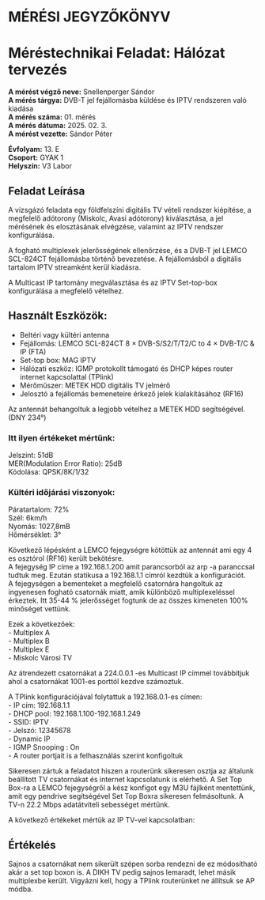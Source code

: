 # MÉRÉSI JEGYZŐKÖNYV   
# Méréstechnikai Feladat: Hálózat tervezés      

**A mérést végző neve:** Snellenperger Sándor   
**A mérés tárgya:**  DVB-T jel fejállomásba küldése és IPTV rendszeren való kiadása  
**A mérés száma:** 01. mérés    
**A mérés dátuma:** 2025. 02. 3.    
**A mérést vezette:** Sándor Péter    

**Évfolyam:** 13. E  
**Csoport:** GYAK 1  
**Helyszín:** V3 Labor 

## Feladat Leírása   
A vizsgázó feladata egy földfelszíni digitális TV vételi rendszer kiépítése, a megfelelő adótorony (Miskolc, Avasi adótorony) kiválasztása, a jel mérésének és elosztásának elvégzése, valamint az IPTV rendszer konfigurálása.

A fogható multiplexek jelerősségének ellenőrzése, és a DVB-T jel LEMCO SCL-824CT fejállomásba történő bevezetése. A fejállomásból a digitális tartalom IPTV streamként kerül kiadásra.

A Multicast IP tartomány megválasztása és az IPTV Set-top-box konfigurálása a megfelelő vételhez.

## Használt Eszközök:  
  - Beltéri vagy kültéri antenna    
  - Fejállomás: LEMCO SCL-824CT 8 × DVB-S/S2/T/T2/C to 4 × DVB-T/C & IP (FTA)  
  - Set-top box: MAG IPTV
  - Hálózati eszköz: IGMP protokollt támogató és DHCP képes router internet kapcsolattal (TPlink)
  - Mérőműszer: METEK HDD digitális TV jelmérő
  - Jelosztó a fejállomás bemeneteire érkező jelek kialakításához (RF16)

Az antennát behangoltuk a legjobb vételhez a METEK HDD segítségével. (DNY 234°)  
### Itt ilyen értékeket mértünk:  
Jelszint: 51dB  
MER(Modulation Error Ratio): 25dB  
Kódolása: QPSK/8K/1/32  

### Kültéri időjárási viszonyok:  
Páratartalom: 72%  
Szél: 6km/h  
Nyomás: 1027,8mB  
Hőmérséklet: 3°  

Következő lépésként a LEMCO fejegységre kötöttük az antennát ami egy 4 es osztórol (RF16) került bekötésre.  
A fejegység IP címe a 192.168.1.200 amit parancsorból az arp -a paranccsal tudtuk meg. Ezután statikusa a 192.168.1.1 címról kezdtük a konfigurációt.  
A fejegységen a bementeket a megfelelő csatornára hangoltuk az ingyenesen fogható csatornák miatt, amik különböző multiplexeléssel érkeztek.
Itt 35-44 % jelerősséget fogtunk de az összes kimeneten 100% minőséget vettünk.

Ezek a következőek:   
                    - Multiplex A  
                    - Multiplex B  
                    - Multiplex E  
                    - Miskolc Városi TV    
                    
Az átrendezett csatornákat a 224.0.0.1 -es Multicast IP címmel továbbítjuk ahol a csatornákat 1001-es porttól kezdve számoztuk.

A TPlink konfigurációjával folytattuk a 192.168.0.1-es címen:       
                                                              - IP cím: 192.168.1.1  
                                                              - DHCP pool: 192.168.1.100-192.168.1.249  
                                                              - SSID: IPTV    
                                                              - Jelszó: 12345678    
                                                              - Dynamic IP    
                                                              - IGMP Snooping : On    
                                                              - A router portjait is a felhasználás szerint konfigoltuk    

Sikeresen zártuk a feladatot hiszen a routerünk sikeresen osztja az általunk beállított TV csatornákat és internet kapcsolatunk is elérhető.
A Set Top Box-ra a LEMCO fejegységről a kész konfigot egy M3U fájlként mentettünk, amit egy pendrive segítségével Set Top Boxra sikeresen felmásoltunk.
A TV-n 22.2 Mbps adatátviteli sebességet mértünk.

A következő értékeket mértük az IP TV-vel kapcsolatban:

## Értékelés  
Sajnos a csatornákat nem sikerült szépen sorba rendezni de ez módosítható akár a set top boxon is. A DIKH TV pedig sajnos lemaradt, lehet másik multiplexbe került. Vigyázni kell, hogy a TPlink routerünket ne állítsuk se AP módba. 

                                










